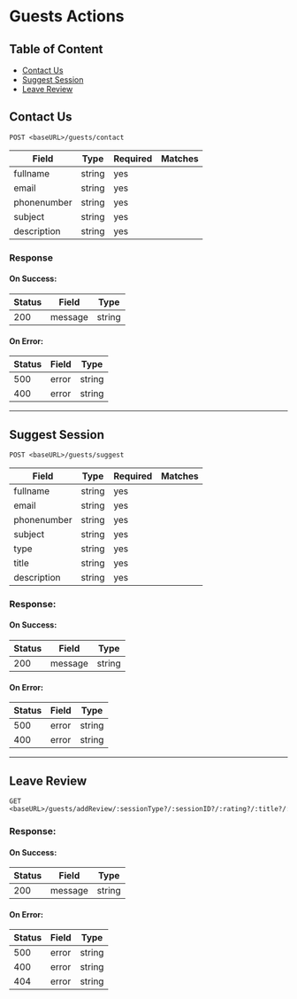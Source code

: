 # Guests Actions

## Table of Content

- [Contact Us](#contact-us)
- [Suggest Session](#suggest-session)
- [Leave Review](#leave-review)

## Contact Us

```
POST <baseURL>/guests/contact
```

| Field       | Type   | Required | Matches |
| ----------- | ------ | -------- | ------- |
| fullname    | string | yes      |         |
| email       | string | yes      |         |
| phonenumber | string | yes      |         |
| subject     | string | yes      |         |
| description | string | yes      |         |

### Response

#### On Success:

| Status | Field   | Type   |
| ------ | ------- | ------ |
| 200    | message | string |

#### On Error:

| Status | Field | Type   |
| ------ | ----- | ------ |
| 500    | error | string |
| 400    | error | string |

---

## Suggest Session

```
POST <baseURL>/guests/suggest
```

| Field       | Type   | Required | Matches |
| ----------- | ------ | -------- | ------- |
| fullname    | string | yes      |         |
| email       | string | yes      |         |
| phonenumber | string | yes      |         |
| subject     | string | yes      |         |
| type        | string | yes      |         |
| title       | string | yes      |         |
| description | string | yes      |         |

### Response:

#### On Success:

| Status | Field   | Type   |
| ------ | ------- | ------ |
| 200    | message | string |

#### On Error:

| Status | Field | Type   |
| ------ | ----- | ------ |
| 500    | error | string |
| 400    | error | string |

---

## Leave Review

```
GET <baseURL>/guests/addReview/:sessionType?/:sessionID?/:rating?/:title?/:description?
```

### Response:

#### On Success:

| Status | Field   | Type   |
| ------ | ------- | ------ |
| 200    | message | string |

#### On Error:

| Status | Field | Type   |
| ------ | ----- | ------ |
| 500    | error | string |
| 400    | error | string |
| 404    | error | string |
